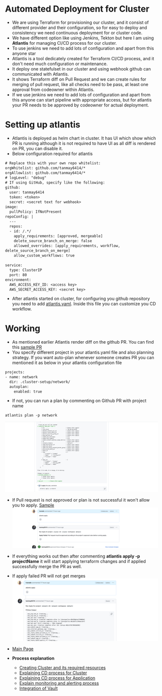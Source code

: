 # Automated Deployment for Cluster
- We are using Terraform for provisioning our cluster, and it consist of different provider and their configuration, so for easy to deploy and consistency we need continuous deployment for or cluster code.
- We have different option like using Jenkins, Tekton but here I am using **Atlantis** for managing CI/CD process for our cluster.
- To use jenkins we need to add lots of configuration and apart from this anyone star
- Atlantis is a tool dedicately created for Terraform CI/CD process, and it don't need much configuration or maintenance.
- It deploy one statefulset in our cluster and using webhook github can communicated with Atlantis.
- It shows Terraform diff on Pull Request and we can create rules for merging of pull request, like all checks need to be pass, at least one approval from codeowner within Atlantis.
- If we  use jenkins we need to add lots of configuration and apart from this anyone can start pipeline with appropriate access, but for atlantis your PR needs to be approved by codeowner for actual deployment.

# Setting up atlantis

- Atlantis is deployed as helm chart in cluster. It has UI which show which PR is running although it is not required to have UI as all diff is rendered on PR, you can disable it.
- Below configuration required for atlantis

```
# Replace this with your own repo whitelist:
orgWhitelist: github.com/tanmay6414/*
orgAllowlist: github.com/tanmay6414/*
# logLevel: "debug"
# If using GitHub, specify like the following:
github:
  user: tanmay6414
  token: <token>
  secret: <secret text for webhook>
image:
  pullPolicy: IfNotPresent
repoConfig: |
  ---
  repos:
  - id: /.*/
    apply_requirements: [approved, mergeable]
    delete_source_branch_on_merge: false
    allowed_overrides: [apply_requirements, workflow, delete_source_branch_on_merge]
    allow_custom_workflows: true

service:
  type: ClusterIP
  port: 80
environment:
  AWS_ACCESS_KEY_ID: <access key>
  AWS_SECRET_ACCESS_KEY: <secret key>
```

- After atlantis started on cluster, for configuring you github repository you need to add [atlantis.yaml](atlantis.yaml). Inside this file you can customize you CD workflow.

# Working
- As mentioned earlier Atlantis render diff on the github PR. You can find this [sample PR](https://github.com/tanmay6414/openinnovationai/pull/1)
- You specify different project in your atlantis.yaml file and also planning strategy. If you want auto-plan whenever someone creates PR you can mentioned it as below in your atlantis configuration file
```
projects:
- name: network
  dir: .cluster-setup/network/
  autoplan:
    enabled: true
```
- If not, you can run a plan by commenting on Github PR with project name 
```
atlantis plan -p network
```
![Plan](assets/atlantis/plan.png)<br>
- If Pull request is not approved or plan is not successful it won't allow you to apply. [Sample](https://github.com/tanmay6414/openinnovationai/pull/2)
![Failed](assets/atlantis/failed.png)<br>
- If everything works out then after commenting **atlantis apply -p projectName** it will start applying terraform changes and if applied successfully merge the PR as well.
- If apply failed PR will not get merges
![Apply](assets/atlantis/apply.png)<br>

- [Main Page](/README.md)
- **Process explanation**
  - [Creating Cluster and its required resources](/ClusterSetup.md)
  - [Explaining CD process for Cluster](/ClusterDeploymentCD.md)
  - [Explaining CD process for Application](/AppDeploymentCD.md)
  - [Explain monitoring and alerting process](/Monitoring.md)
  - [Integration of Vault](/VAULT.md)